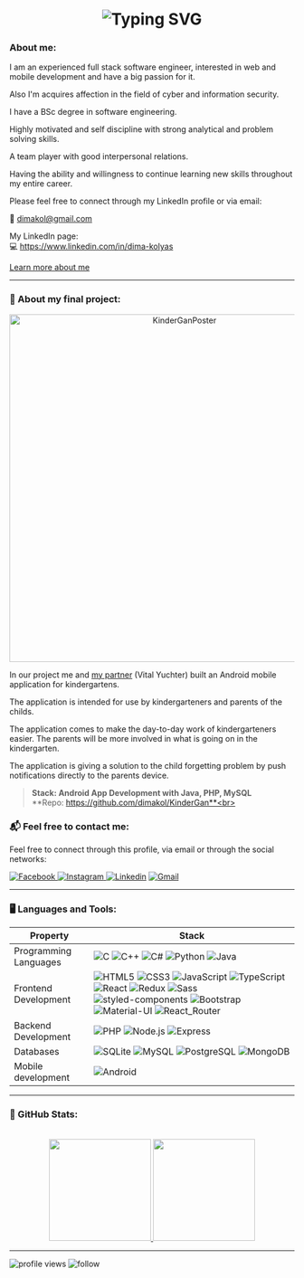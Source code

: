 <h1 align='center'>
	<img src="https://readme-typing-svg.demolab.com?font=Fira+Code&weight=500&pause=1000&multiline=true&width=435&height=60&lines=%E2%9C%A8+Hello%2C+I'm+Dima+Kolyas.+%F0%9F%8C%9F;%F0%9F%8E%89+Welcome+to+my+github+profile!+%F0%9F%9A%80" alt="Typing SVG" />
</h1>

<p align="center">
  
  ### About me:
  
</p>

I am an experienced full stack software engineer,
interested in web and mobile development and have a big passion for it.

Also I'm acquires affection in the field of cyber and information security.

I have a BSc degree in software engineering.

Highly motivated and self discipline with strong analytical and problem solving skills.

A team player with good interpersonal relations.

Having the ability and willingness to continue learning new skills throughout my entire career.

Please feel free to connect through my LinkedIn profile or via email: <br/>

📧 dimakol@gmail.com <br/>

My LinkedIn page:<br/>
💻 https://www.linkedin.com/in/dima-kolyas

[Learn more about me](https://dimakol.github.io/)

---

### 🔬 About my final project:

<p align="center">
<img src="assets/final_project/poster.jpg" alt="KinderGanPoster" width="603" height="615"/>
</p>

In our project me and [my partner](https://github.com/vyvital) (Vital Yuchter) built an Android mobile application for kindergartens.

The application is intended for use by kindergarteners and parents of the childs.

The application comes to make the day-to-day work of kindergarteners easier.
The parents will be more involved in what is going on in the kindergarten.

The application is giving a solution to the child forgetting problem by push notifications directly to the parents device.

> **Stack: Android App Development with Java, PHP, MySQL**<br> 
> **Repo: https://github.com/dimakol/KinderGan**<br>

### 📬 Feel free to contact me:

<p>
Feel free to connect through this profile, via email or
through the social networks:
</p>

<p>
  <a href="https://www.facebook.com/dima.kolyas">
    <img alt="Facebook" src="https://img.shields.io/badge/Facebook-1877f2?logo=Facebook&logoColor=white&style=for-the-badge" />
  </a>
  <a href="https://www.instagram.com/dima.kolyas/">
    <img alt="Instagram" src="https://img.shields.io/badge/Instagram-E4405F?logo=instagram&logoColor=white&style=for-the-badge" />
  </a>
  <a href="https://www.linkedin.com/in/dima-kolyas/"><img alt="Linkedin" src="https://img.shields.io/badge/linkedin-0077B5?logo=linkedin&logoColor=white&style=for-the-badge" /></a>
  <a href="mailto:dimakol@gmail.com"><img alt="Gmail" src="https://img.shields.io/badge/Mail-EA4335?logo=Gmail&logoColor=white&style=for-the-badge" /></a>
</p>

---

### 🖥️ Languages and Tools:

| Property                     | Stack                                                                                                                                                                                                                                                                                                                                                                                                                                                                                                                                                                                                                                                                                                                                                                          |
| ---------------------------- | ----------------------------------------------------------------------------------------------------------------------------------------------------------------------------------------------------------------------------------------------------------------------------------------------------------------------------------------------------------------------------------------------------------------------------------------------------------------------------------------------------------------------------------------------------------------------------------------------------------------------------------------------------------------------------------------------------------------------------------------------------------------------------- |
| Programming Languages        | ![C](https://img.shields.io/badge/C-A8B9CC?logo=C&logoColor=white&style=for-the-badge) ![C++](https://img.shields.io/badge/C%2B%2B-00599C?style=for-the-badge&logo=c%2B%2B&logoColor=white) ![C#](https://img.shields.io/badge/C%23-239120?style=for-the-badge&logo=c-sharp&logoColor=white) ![Python](https://img.shields.io/badge/Python-3776AB?logo=Python&logoColor=white&style=for-the-badge) ![Java](https://img.shields.io/badge/Java-ED8B00?style=for-the-badge&logo=openjdk&logoColor=white)                                                                                                                                                    |
| Frontend Development         | ![HTML5](https://img.shields.io/badge/HTML5-E34F26?style=for-the-badge&logo=html5&logoColor=white) ![CSS3](https://img.shields.io/badge/CSS3-1572B6?style=for-the-badge&logo=css3&logoColor=white) ![JavaScript](https://img.shields.io/badge/JavaScript-F7DF1E?logo=JavaScript&logoColor=white&style=for-the-badge) ![TypeScript](https://img.shields.io/badge/TypeScript-007ACC?style=for-the-badge&logo=typescript&logoColor=white) ![React](https://img.shields.io/badge/React-20232A?style=for-the-badge&logo=react&logoColor=61DAFB) ![Redux](	https://img.shields.io/badge/Redux-593D88?style=for-the-badge&logo=redux&logoColor=white) ![Sass](https://img.shields.io/badge/Sass-CC6699?style=for-the-badge&logo=sass&logoColor=white) ![styled-components](https://img.shields.io/badge/styled--components-DB7093?style=for-the-badge&logo=styled-components&logoColor=white) ![Bootstrap](https://img.shields.io/badge/Bootstrap-563D7C?style=for-the-badge&logo=bootstrap&logoColor=white) ![Material-UI](https://img.shields.io/badge/Material--UI-0081CB?style=for-the-badge&logo=material-ui&logoColor=white) ![React_Router](https://img.shields.io/badge/React_Router-CA4245?style=for-the-badge&logo=react-router&logoColor=white)                                                                                                                                                                                                                                                                                                                                                      |
| Backend Development           | ![PHP](https://img.shields.io/badge/PHP-777BB4?style=for-the-badge&logo=php&logoColor=white) ![Node.js](https://img.shields.io/badge/Node.js-339933?logo=Node.js&logoColor=white&style=for-the-badge) ![Express](	https://img.shields.io/badge/Express.js-404D59?style=for-the-badge)                                                                                                                                                                                                                                                                                                                                                                                                                                                                                                                                                             |
| Databases                    | ![SQLite](https://img.shields.io/badge/SQLite-07405E?style=for-the-badge&logo=sqlite&logoColor=white) ![MySQL](https://img.shields.io/badge/MySQL-005C84?style=for-the-badge&logo=mysql&logoColor=white) ![PostgreSQL](https://img.shields.io/badge/PostgreSQL-316192?style=for-the-badge&logo=postgresql&logoColor=white) ![MongoDB](https://img.shields.io/badge/MongoDB-47A248?logo=MongoDB&logoColor=white&style=for-the-badge)                                                                                                                                                                                                                                                                                                                                                                                                                                                                                                                                                               |
| Mobile development | ![Android](https://img.shields.io/badge/Android-3DDC84?style=for-the-badge&logo=android&logoColor=white)                                                                                                                                                                                                                                                                                                                                                                                                                                                                                                                                                          |

---

### 🏅 GitHub Stats:

<p align="center"><br>
<a href="https://github.com/dimakol">
  <img height="180em" src="https://github-readme-stats-eight-theta.vercel.app/api?username=dimakol&show_icons=true&theme=algolia&include_all_commits=true&count_private=true"/>
  <img height="180em" src="https://github-readme-stats-eight-theta.vercel.app/api/top-langs/?username=dimakol&layout=compact&langs_count=8&theme=algolia"/>
</a>
</p>

---

<img src="https://komarev.com/ghpvc/?username=dimakol" alt="profile views" />
<img src="https://img.shields.io/github/followers/dimakol?style=social&label=Follow" alt="follow" />
